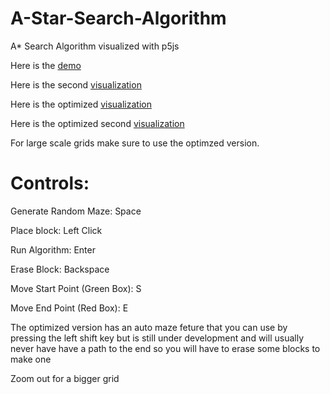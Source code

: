 # A-Star-Search-Algorithm
A* Search Algorithm visualized with p5js 

Here is the [demo ](https://bobingstern.github.io/A-Star-Search-Algorithm/AStar/index.html)

Here is the second [visualization](https://bobingstern.github.io/A-Star-Search-Algorithm/AStar-Vis2/index.html)

Here is the optimized [visualization](https://bobingstern.github.io/A-Star-Search-Algorithm/AStar-Optimized/index.html)

Here is the optimized second [visualization](https://bobingstern.github.io/A-Star-Search-Algorithm/AStar-Optimized_Vis2/index.html)

For large scale grids make sure to use the optimzed version.

# Controls:

Generate Random Maze: Space

Place block: Left Click

Run Algorithm: Enter

Erase Block: Backspace

Move Start Point (Green Box): S

Move End Point (Red Box): E


The optimized version has an auto maze feture that you can use by pressing the left shift key but is still under development and will usually never have have a path to the end so you will have to erase some blocks to make one

Zoom out for a bigger grid
